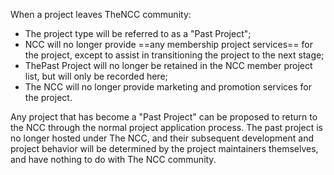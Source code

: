When a project leaves TheNCC community:

- The project type will be referred to as a "Past Project";
- NCC will no longer provide ==any membership project services== for the project, except to assist in transitioning the project to the next stage;
- ThePast Project will no longer be retained in the NCC member project list, but will only be recorded here;
- The NCC will no longer provide marketing and promotion services for the project.

Any project that has become a "Past Project" can be proposed to return to the NCC through the normal project application process. The past project is no longer hosted under The NCC, and their subsequent development and project behavior will be determined by the project maintainers themselves, and have nothing to do with The NCC community.